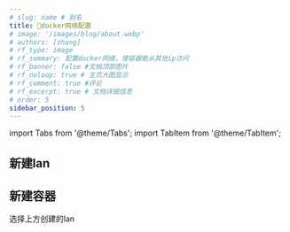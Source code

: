 ```yaml
---
# slug: name # 别名
title: 🍜docker网络配置
# image: '/images/blog/about.webp'
# authors: [zhang]
# rf_type: image
# rf_summary: 配置docker网络，使容器能从其他ip访问
# rf_banner: false #文档顶部图片
# rf_noloop: true # 主页大图显示
# rf_comment: true #评论
# rf_excerpt: true # 文档详细信息
# order: 5
sidebar_position: 5
---
```

import Tabs from '@theme/Tabs';
import TabItem from '@theme/TabItem';

## 新建lan

## 新建容器
选择上方创建的lan